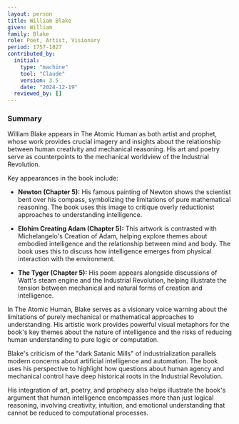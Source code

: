 ```yaml
---
layout: person
title: William Blake
given: William
family: Blake
role: Poet, Artist, Visionary
period: 1757-1827
contributed_by:
  initial:
    type: "machine"
    tool: "Claude"
    version: 3.5
    date: "2024-12-19"
  reviewed_by: []
---
```


<div class="machine-commentary" markdown="1">

### Summary

William Blake appears in The Atomic Human as both artist and prophet, whose work provides crucial imagery and insights about the relationship between human creativity and mechanical reasoning. His art and poetry serve as counterpoints to the mechanical worldview of the Industrial Revolution.

Key appearances in the book include:

- **Newton (Chapter 5):** His famous painting of Newton shows the scientist bent over his compass, symbolizing the limitations of pure mathematical reasoning. The book uses this image to critique overly reductionist approaches to understanding intelligence.

- **Elohim Creating Adam (Chapter 5):** This artwork is contrasted with Michelangelo's Creation of Adam, helping explore themes about embodied intelligence and the relationship between mind and body. The book uses this to discuss how intelligence emerges from physical interaction with the environment.

- **The Tyger (Chapter 5):** His poem appears alongside discussions of Watt's steam engine and the Industrial Revolution, helping illustrate the tension between mechanical and natural forms of creation and intelligence.

In The Atomic Human, Blake serves as a visionary voice warning about the limitations of purely mechanical or mathematical approaches to understanding. His artistic work provides powerful visual metaphors for the book's key themes about the nature of intelligence and the risks of reducing human understanding to pure logic or computation.

Blake's criticism of the "dark Satanic Mills" of industrialization parallels modern concerns about artificial intelligence and automation. The book uses his perspective to highlight how questions about human agency and mechanical control have deep historical roots in the Industrial Revolution.

His integration of art, poetry, and prophecy also helps illustrate the book's argument that human intelligence encompasses more than just logical reasoning, involving creativity, intuition, and emotional understanding that cannot be reduced to computational processes.

</div>
